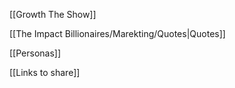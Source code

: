 [[Growth The Show]]

[[The Impact Billionaires/Marekting/Quotes|Quotes]]

[[Personas]]

[[Links to share]]